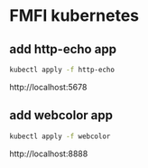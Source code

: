 # FMFI kubernetes

## add http-echo app
```bash
kubectl apply -f http-echo
```
http://localhost:5678

## add webcolor app
```bash
kubectl apply -f webcolor
```
http://localhost:8888

